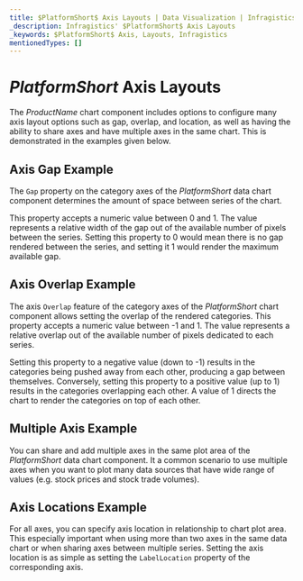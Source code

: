 ```yaml
---
title: $PlatformShort$ Axis Layouts | Data Visualization | Infragistics
_description: Infragistics' $PlatformShort$ Axis Layouts
_keywords: $PlatformShort$ Axis, Layouts, Infragistics
mentionedTypes: []
---
```


# $PlatformShort$ Axis Layouts

The $ProductName$ chart component includes options to configure many axis layout options such as gap, overlap, and location, as well as having the ability to share axes and have multiple axes in the same chart. This is demonstrated in the examples given below.

## Axis Gap Example

The `Gap` property on the category axes of the $PlatformShort$ data chart component determines the amount of space between series of the chart.

This property accepts a numeric value between 0 and 1. The value represents a relative width of the gap out of the available number of pixels between the series. Setting this property to 0 would mean there is no gap rendered between the series, and setting it 1 would render the maximum available gap.

<code-view style="height: 450px" 
           data-demos-base-url="{environment:dvDemosBaseUrl}" 
           iframe-src="{environment:dvDemosBaseUrl}/charts/category-chart-axis-gap" 
           alt="$PlatformShort$ Axis Gap Example" 
           github-src="charts/category-chart/axis-gap">
</code-view>

<div class="divider--half"></div>

## Axis Overlap Example

The axis `Overlap` feature of the category axes of the $PlatformShort$ chart component allows setting the overlap of the rendered categories. This property accepts a numeric value between -1 and 1. The value represents a relative overlap out of the available number of pixels dedicated to each series.

Setting this property to a negative value (down to -1) results in the categories being pushed away from each other, producing a gap between themselves. Conversely, setting this property to a positive value (up to 1) results in the categories overlapping each other. A value of 1 directs the chart to render the categories on top of each other.

<code-view style="height: 450px" 
           data-demos-base-url="{environment:dvDemosBaseUrl}" 
           iframe-src="{environment:dvDemosBaseUrl}/charts/category-chart-axis-overlap" 
           alt="$PlatformShort$ Axis Overlap Example" 
           github-src="charts/category-chart/axis-overlap">
</code-view>

<div class="divider--half"></div>

## Multiple Axis Example

 You can share and add multiple axes in the same plot area of the $PlatformShort$ data chart component. It a common scenario to use multiple axes when you want to plot many data sources that have wide range of values (e.g. stock prices and stock trade volumes).

<code-view style="height: 450px" 
           data-demos-base-url="{environment:dvDemosBaseUrl}" 
           iframe-src="{environment:dvDemosBaseUrl}/charts/data-chart-axis-sharing" 
           alt="$PlatformShort$ Axis Sharing and Multiple Axes Example" 
           github-src="charts/data-chart/axis-sharing">
</code-view>

<div class="divider--half"></div>

## Axis Locations Example

For all axes, you can specify axis location in relationship to chart plot area. This especially important when using more than two axes in the same data chart or when sharing axes between multiple series. Setting the axis location is as simple as setting the `LabelLocation` property of the corresponding axis.

<code-view style="height: 450px" 
           data-demos-base-url="{environment:dvDemosBaseUrl}" 
           iframe-src="{environment:dvDemosBaseUrl}/charts/data-chart-axis-locations" 
           alt="$PlatformShort$ Axis Locations Example" 
           github-src="charts/data-chart/axis-locations">
</code-view>

<div class="divider--half"></div>
